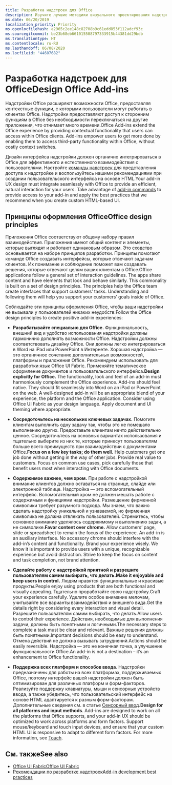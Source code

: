 ```yaml
---
title: Разработка надстроек для Office
description: Изучите лучшие методики визуального проектирования надстроек Office.
ms.date: 06/20/2019
localization_priority: Priority
ms.openlocfilehash: a2965c2ee148c82708b9c61edd853f112adcf93c
ms.sourcegitcommit: be23b68eb661015508797333915b44381dd29bdb
ms.translationtype: HT
ms.contentlocale: ru-RU
ms.lasthandoff: 06/08/2020
ms.locfileid: "44607682"
---
```

# <a name="design-office-add-ins"></a><span data-ttu-id="e6104-103">Разработка надстроек для Office</span><span class="sxs-lookup"><span data-stu-id="e6104-103">Design Office Add-ins</span></span>

<span data-ttu-id="e6104-p101">Надстройки Office расширяют возможности Office, предоставляя контекстные функции, с которыми пользователи могут работать в клиентах Office. Надстройки предоставляют доступ к сторонним функциям в Office без необходимости переключаться на другие приложения, что отнимает много времени.</span><span class="sxs-lookup"><span data-stu-id="e6104-p101">Office Add-ins extend the Office experience by providing contextual functionality that users can access within Office clients. Add-ins empower users to get more done by enabling them to access third-party functionality within Office, without costly context switches.</span></span> 

<span data-ttu-id="e6104-p102">Дизайн интерфейса надстройки должен органично интегрироваться в Office для эффективного и естественного взаимодействия с пользователями. Настройте [команды надстроек](add-in-commands.md) для представления доступа к надстройке и воспользуйтесь нашими рекомендациями при создании пользовательского интерфейса на основе HTML.</span><span class="sxs-lookup"><span data-stu-id="e6104-p102">Your add-in UX design must integrate seamlessly with Office to provide an efficient, natural interaction for your users. Take advantage of [add-in commands](add-in-commands.md) to provide access to your add-in and apply the best practices that we recommend when you create custom HTML-based UI.</span></span>

## <a name="office-design-principles"></a><span data-ttu-id="e6104-108">Принципы оформления Office</span><span class="sxs-lookup"><span data-stu-id="e6104-108">Office design principles</span></span>

<span data-ttu-id="e6104-p103">Приложения Office соответствуют общему набору правил взаимодействия. Приложения имеют общий контент и элементы, которые выглядят и работают одинаковым образом. Это сходство основывается на наборе принципов разработки. Принципы помогают команде Office создавать интерфейсы, которые отвечают задачам клиентов. Их понимание и соблюдение поможет вам создавать решения, которые отвечают целям ваших клиентам в Office.</span><span class="sxs-lookup"><span data-stu-id="e6104-p103">Office applications follow a general set of interaction guidelines. The apps share content and have elements that look and behave similarly. This commonality is built on a set of design principles. The principles help the Office team create interfaces that support customers’ tasks. Understanding and following them will help you support your customers’ goals inside of Office.</span></span>

<span data-ttu-id="e6104-114">Соблюдайте эти принципы оформления Office, чтобы ваши надстройки не вызывали у пользователей никаких неудобств:</span><span class="sxs-lookup"><span data-stu-id="e6104-114">Follow the Office design principles to create positive add-in experiences:</span></span>

- <span data-ttu-id="e6104-p104">**Разрабатывайте специально для Office.** Функциональность, внешний вид и удобство использования надстройки должны гармонично дополнять возможности Office. Надстройки должны соответствовать дизайну Office. Они должны легко интегрироваться в Word на iPad или PowerPoint в Интернете. Хорошая надстройка — это органичное сочетание дополнительных возможностей, платформы и приложения Office. Рекомендуем использовать для разработки язык Office UI Fabric. Применяйте тематическое оформление документов и пользовательского интерфейса.</span><span class="sxs-lookup"><span data-stu-id="e6104-p104">**Design explicitly for Office.** The functionality, look and feel of an add-in must harmoniously complement the Office experience. Add-ins should feel native. They should fit seamlessly into Word on an iPad or PowerPoint on the web. A well-designed add-in will be an appropriate blend of your experience, the platform and the Office application. Consider using Office UI Fabric as your design language. Apply document and UI theming where appropriate.</span></span>

- <span data-ttu-id="e6104-p105">**Сосредоточьтесь на нескольких ключевых задачах.** Помогите клиентам выполнить одну задачу так, чтобы это не помешало выполнению других. Предоставьте клиентам нечто действительно ценное. Сосредоточьтесь на основных вариантах использования и тщательно выберите из них те, которые принесут пользователям больше всего преимуществ при взаимодействии с документами Office.</span><span class="sxs-lookup"><span data-stu-id="e6104-p105">**Focus on a few key tasks; do them well.** Help customers get one job done without getting in the way of other jobs. Provide real value to customers. Focus on common use cases, pick carefully those that benefit users most when interacting with Office documents.</span></span>

- <span data-ttu-id="e6104-p106">**Содержимое важнее, чем хром.** При работе с надстройкой внимание клиентов должно оставаться на странице, слайде или электронной таблице. Надстройка — это вспомогательный интерфейс. Вспомогательный хром не должен мешать работе с содержимым и функциями надстройки. Размещение фирменной символики требует разумного подхода. Мы знаем, что важно сделать надстройку уникальной и узнаваемой, но фирменная символика не должна отвлекать пользователей. Стремитесь, чтобы основное внимание уделялось содержимому и выполнению задач, а не символике.</span><span class="sxs-lookup"><span data-stu-id="e6104-p106">**Favor content over chrome.** Allow customers’ page, slide or spreadsheet to remain the focus of the experience. An add-in is an auxiliary interface. No accessory chrome should interfere with the add-in’s content and functionality. Brand your experience wisely. We know it is important to provide users with a unique, recognizable experience but avoid distraction. Strive to keep the focus on content and task completion, not brand attention.</span></span>

- <span data-ttu-id="e6104-133">**Сделайте работу с надстройкой приятной и разрешите пользователям самим выбирать, что делать.**</span><span class="sxs-lookup"><span data-stu-id="e6104-133">**Make it enjoyable and keep users in control.**</span></span> <span data-ttu-id="e6104-134">Людям нравятся функциональные и красивые продукты.</span><span class="sxs-lookup"><span data-stu-id="e6104-134">People enjoy using products that are both functional and visually appealing.</span></span> <span data-ttu-id="e6104-135">Тщательно проработайте свою надстройку.</span><span class="sxs-lookup"><span data-stu-id="e6104-135">Craft your experience carefully.</span></span> <span data-ttu-id="e6104-136">Уделите особое внимание мелочам, учитывайте все варианты взаимодействия и внешнего вида.</span><span class="sxs-lookup"><span data-stu-id="e6104-136">Get the details right by considering every interaction and visual detail.</span></span> <span data-ttu-id="e6104-137">Разрешите пользователям самим выбирать, что делать.</span><span class="sxs-lookup"><span data-stu-id="e6104-137">Allow users to control their experience.</span></span> <span data-ttu-id="e6104-138">Действия, необходимые для выполнения задачи, должны быть понятными и логичными.</span><span class="sxs-lookup"><span data-stu-id="e6104-138">The necessary steps to complete a task must be clear and relevant.</span></span> <span data-ttu-id="e6104-139">Важные решения должны быть понятными.</span><span class="sxs-lookup"><span data-stu-id="e6104-139">Important decisions should be easy to understand.</span></span> <span data-ttu-id="e6104-140">Отмена действий не должна вызывать затруднений.</span><span class="sxs-lookup"><span data-stu-id="e6104-140">Actions should be easily reversible.</span></span> <span data-ttu-id="e6104-141">Надстройка — это не конечная точка, а улучшение функциональности Office.</span><span class="sxs-lookup"><span data-stu-id="e6104-141">An add-in is not a destination – it’s an enhancement to Office functionality.</span></span>

- <span data-ttu-id="e6104-p108">**Поддержка всех платформ и способов ввода**. Надстройки предназначены для работы на всех платформах, поддерживаемых Office, поэтому интерфейс вашей надстройки должен быть оптимизирован для различных платформ и форм-факторов. Реализуйте поддержку клавиатуры, мыши и сенсорных устройств ввода, а также убедитесь, что пользовательский интерфейс на основе HTML адаптируется к разным форм-факторам. Дополнительные сведения см. в статье [Сенсорный ввод](../concepts/add-in-development-best-practices.md#optimize-for-touch).</span><span class="sxs-lookup"><span data-stu-id="e6104-p108">**Design for all platforms and input methods**. Add-ins are designed to work on all the platforms that Office supports, and your add-in UX should be optimized to work across platforms and form factors. Support mouse/keyboard and touch input devices, and ensure that your custom HTML UI is responsive to adapt to different form factors. For more information, see [Touch](../concepts/add-in-development-best-practices.md#optimize-for-touch).</span></span> 

## <a name="see-also"></a><span data-ttu-id="e6104-146">См. также</span><span class="sxs-lookup"><span data-stu-id="e6104-146">See also</span></span>
- [<span data-ttu-id="e6104-147">Office UI Fabric</span><span class="sxs-lookup"><span data-stu-id="e6104-147">Office UI Fabric</span></span>](https://developer.microsoft.com/fabric) 
- [<span data-ttu-id="e6104-148">Рекомендации по разработке надстроек</span><span class="sxs-lookup"><span data-stu-id="e6104-148">Add-in development best practices</span></span>](../concepts/add-in-development-best-practices.md)

